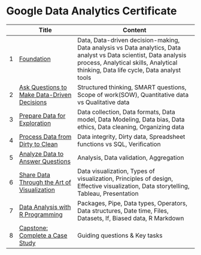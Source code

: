 # Google Data Analytics Certificate

| |Title|Content|
|---|---|---|
|1|<a href='https://github.com/barneywill/google_data_analytics_certificate/tree/main/1.Foundation'>Foundation</a>|Data, Data-driven decision-making, Data analysis vs Data analytics, Data analyst vs Data scientist, Data analysis process, Analytical skills, Analytical thinking, Data life cycle, Data analyst tools|
|2|<a href='https://github.com/barneywill/google_data_analytics_certificate/tree/main/2.Ask'>Ask Questions to Make Data-Driven Decisions</a>|Structured thinking, SMART questions, Scope of work(SOW), Quantitative data vs Qualitative data|
|3|<a href='https://github.com/barneywill/google_data_analytics_certificate/tree/main/3.Prepare'>Prepare Data for Exploration</a>|Data collection, Data formats, Data model, Data Modeling, Data bias, Data ethics, Data cleaning, Organizing data|
|4|<a href='https://github.com/barneywill/google_data_analytics_certificate/tree/main/4.Process'>Process Data from Dirty to Clean</a>|Data integrity, Dirty data, Spreadsheet functions vs SQL, Verification|
|5|<a href='https://github.com/barneywill/google_data_analytics_certificate/tree/main/5.Analyze'>Analyze Data to Answer Questions</a>|Analysis, Data validation, Aggregation|
|6|<a href='https://github.com/barneywill/google_data_analytics_certificate/tree/main/6.Share'>Share Data Through the Art of Visualization</a>|Data visualization, Types of visualization, Principles of design, Effective visualization, Data storytelling, Tableau, Presentation|
|7|<a href='https://github.com/barneywill/google_data_analytics_certificate/tree/main/7.R'>Data Analysis with R Programming</a>|Packages, Pipe, Data types, Operators, Data structures, Date time, Files, Datasets, If, Biased data, R Markdown|
|8|<a href='https://github.com/barneywill/google_data_analytics_certificate/tree/main/8.Capstone'>Capstone: Complete a Case Study</a>|Guiding questions & Key tasks|
